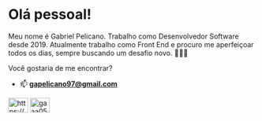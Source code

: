 
# Olá pessoal!

Meu nome é Gabriel Pelicano. Trabalho como Desenvolvedor Software desde 2019. Atualmente trabalho como Front End e procuro me aperfeiçoar todos os dias, sempre buscando um desafio novo. 🚀🚀🚀

Você gostaria de me encontrar?
- 📫 **gapelicano97@gmail.com**

<p align="left">
<a href="https://linkedin.com/in/https://www.linkedin.com/in/gabriel-borges-pelicano/" target="blank"><img align="center" src="https://raw.githubusercontent.com/rahuldkjain/github-profile-readme-generator/master/src/images/icons/Social/linked-in-alt.svg" alt="https://www.linkedin.com/in/gabriel-borges-pelicano/" height="30" width="40" /></a>
<a href="https://discord.gg/gaaa0578" target="blank"><img align="center" src="https://raw.githubusercontent.com/rahuldkjain/github-profile-readme-generator/master/src/images/icons/Social/discord.svg" alt="gaaa0578" height="30" width="40" /></a>
</p>



